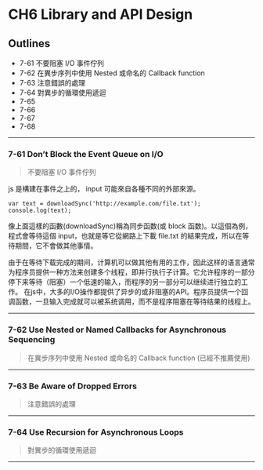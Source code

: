 # CH6 Library and API Design
## Outlines
- 7-61 不要阻塞 I/O 事件佇列
- 7-62 在異步序列中使用 Nested 或命名的 Callback function
- 7-63 注意錯誤的處理
- 7-64 對異步的循環使用遞迴
- 7-65
- 7-66
- 7-67
- 7-68

---


### 7-61 Don’t Block the Event Queue on I/O
<!-- https://juejin.im/post/5ab73dcdf265da237e09af43 -->
<!-- https://www.cnblogs.com/wengxuesong/p/5674544.html -->
> 不要阻塞 I/O 事件佇列

js 是構建在事件之上的， input 可能來自各種不同的外部來源。
```
var text = downloadSync('http://example.com/file.txt');
console.log(text);
```

像上面這樣的函數(downloadSync)稱為同步函数(或 block 函数)。以這個為例，程式會等待這個 input，也就是等它從網路上下載 file.txt 的結果完成，所以在等待期間，它不會做其他事情。

由于在等待下载完成的期间，计算机可以做其他有用的工作，因此这样的语言通常为程序员提供一种方法来创建多个线程，即并行执行子计算。它允许程序的一部分停下来等待（阻塞）一个低速的输入，而程序的另一部分可以继续进行独立的工作。
在js中，大多的I/O操作都提供了异步的或非阻塞的API。程序员提供一个回调函数，一旦输入完成就可以被系统调用，而不是程序阻塞在等待结果的线程上。

---

### 7-62 Use Nested or Named Callbacks for Asynchronous Sequencing

> 在異步序列中使用 Nested 或命名的 Callback function
(已經不推薦使用)

---

### 7-63 Be Aware of Dropped Errors

> 注意錯誤的處理

---

### 7-64 Use Recursion for Asynchronous Loops

> 對異步的循環使用遞迴

---




<!-- https://www.ctolib.com/docs/sfile/effective-javascript/chapter-6/avoid-unnecessary-state.html -->